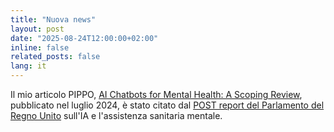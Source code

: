 ```yaml
---
title: "Nuova news"
layout: post
date: "2025-08-24T12:00:00+02:00"
inline: false
related_posts: false
lang: it
---
```

Il mio articolo PIPPO, [AI Chatbots for Mental Health: A Scoping Review](https://doi.org/10.3390/app14135889), pubblicato nel luglio 2024, è stato citato dal [POST report del Parlamento del Regno Unito](https://research.gold.ac.uk/id/eprint/38251/1/POST-PN-0737.pdf) sull'IA e l'assistenza sanitaria mentale.
